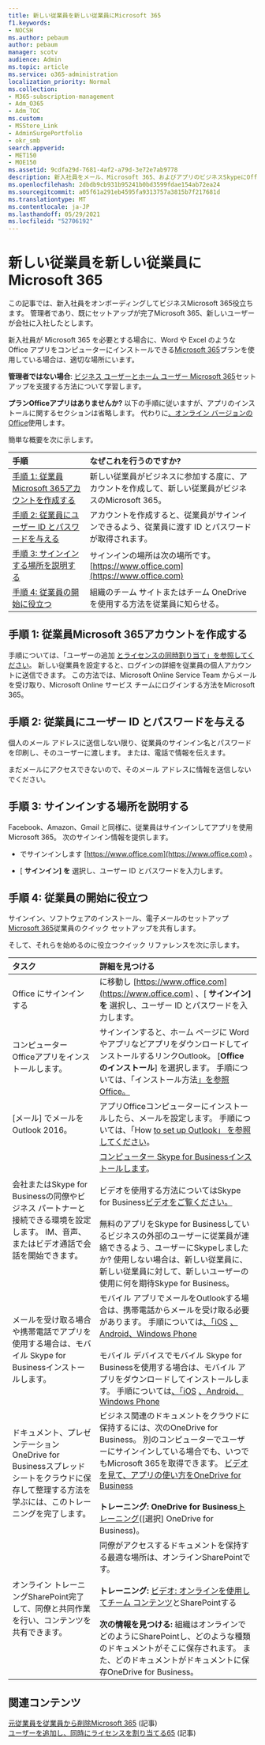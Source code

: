 ```yaml
---
title: 新しい従業員を新しい従業員にMicrosoft 365
f1.keywords:
- NOCSH
ms.author: pebaum
author: pebaum
manager: scotv
audience: Admin
ms.topic: article
ms.service: o365-administration
localization_priority: Normal
ms.collection:
- M365-subscription-management
- Adm_O365
- Adm_TOC
ms.custom:
- MSStore_Link
- AdminSurgePortfolio
- okr_smb
search.appverid:
- MET150
- MOE150
ms.assetid: 9cdfa29d-7681-4af2-a79d-3e72e7ab9778
description: 新入社員をメール、Microsoft 365、およびアプリのビジネスSkypeにOfficeします。
ms.openlocfilehash: 2dbdb9cb931b95241b0bd3599fdae154ab72ea24
ms.sourcegitcommit: a05f61a291eb4595fa9313757a3815b7f217681d
ms.translationtype: MT
ms.contentlocale: ja-JP
ms.lasthandoff: 05/29/2021
ms.locfileid: "52706192"
---
```

# <a name="add-a-new-employee-to-microsoft-365"></a>新しい従業員を新しい従業員にMicrosoft 365

この記事では、新入社員をオンボーディングしてビジネスMicrosoft 365役立ちます。 管理者であり、既にセットアップが完了Microsoft 365、新しい[](../setup/setup.md)ユーザーが会社に入社したとします。
  
新入社員が Microsoft 365 を必要とする場合に、Word や Excel のような Office アプリをコンピューターにインストールできる[Microsoft 365](https://products.office.com/business/compare-office-365-for-business-plans)プランを使用している場合は、適切な場所にいます。 
  
 **管理者ではない場合**: [ビジネス ユーザーとホーム ユーザー Microsoft 365](https://support.microsoft.com/office/396b8d9e-e118-42d0-8a0d-87d1f2f055fb)セットアップを支援する方法について学習します。 
  
 **プランOfficeアプリはありませんか?** 以下の手順に従いますが、アプリのインストールに関するセクションは省略します。 代わりに[、オンライン バージョンのOffice](https://support.microsoft.com/office/91a4ec74-67fe-4a84-a268-f6bdf3da1804)使用します。 
  
簡単な概要を次に示します。 
  
|**手順**|**なぜこれを行うのですか?**|
|:-----|:-----|
|[手順 1: 従業員Microsoft 365アカウントを作成する](#step-1-create-a-microsoft-365-account-for-the-employee) <br/> |新しい従業員がビジネスに参加する度に、アカウントを作成して、新しい従業員がビジネスのMicrosoft 365。  <br/> |
|[手順 2: 従業員にユーザー ID とパスワードを与える](#step-2-give-the-employee-their-user-id-and-password) <br/> |アカウントを作成すると、従業員がサインインできるよう、従業員に渡す ID とパスワードが取得されます。  <br/> |
|[手順 3: サインインする場所を説明する](#step-3-explain-where-to-sign-in) <br/> |サインインの場所は次の場所です。 [https://www.office.com](https://www.office.com) <br/> |
|[手順 4: 従業員の開始に役立つ](#step-4-help-your-employee-get-started) <br/> |組織のチーム サイトまたはチーム OneDriveを使用する方法を従業員に知らせる。  <br/> |
   
## <a name="step-1-create-a-microsoft-365-account-for-the-employee"></a>手順 1: 従業員Microsoft 365アカウントを作成する


手順については、「ユーザーの追加 [とライセンスの同時割り当て」を参照してください](add-users.md)。 新しい従業員を設定すると、ログインの詳細を従業員の個人アカウントに送信できます。 この方法では、Microsoft Online Service Team からメールを受け取り、Microsoft Online サービス チームにログインする方法をMicrosoft 365。
  
## <a name="step-2-give-the-employee-their-user-id-and-password"></a>手順 2: 従業員にユーザー ID とパスワードを与える


個人のメール アドレスに送信しない限り、従業員のサインイン名とパスワードを印刷し、そのユーザーに渡します。 または、電話で情報を伝えます。
  
まだメールにアクセスできないので、そのメール アドレスに情報を送信しないでください。
  
## <a name="step-3-explain-where-to-sign-in"></a>手順 3: サインインする場所を説明する 


Facebook、Amazon、Gmail と同様に、従業員はサインインしてアプリを使用Microsoft 365。 次のサインイン情報を提供します。
  
- でサインインします [https://www.office.com](https://www.office.com) 。
    
- [ **サインイン] を** 選択し、ユーザー ID とパスワードを入力します。
    
## <a name="step-4-help-your-employee-get-started"></a>手順 4: 従業員の開始に役立つ


サインイン、ソフトウェアのインストール、電子メールのセットアップ[Microsoft 365](../../business-video/employee-quick-setup.md)従業員のクイック セットアップを共有します。 
  
そして、それらを始めるのに役立つクイック リファレンスを次に示します。
  
|**タスク**|**詳細を見つける**|
|:-----|:-----|
|Office にサインインする  <br/> |に移動し [https://www.office.com](https://www.office.com) 、[ **サインイン] を** 選択し、ユーザー ID とパスワードを入力します。  <br/> |
|コンピューター Officeアプリをインストールします。  <br/><br/> |サインインすると、ホーム ページに Word やアプリなどアプリをダウンロードしてインストールするリンクOutlook。  [**Office のインストール**] を選択します。         手順については、「インストール方法[」を参照Office。](https://support.microsoft.com/office/4414eaaf-0478-48be-9c42-23adc4716658)  <br/> |
|[メール] でメールをOutlook 2016。  <br/> |アプリOfficeコンピューターにインストールしたら、メールを設定します。 手順については、「How [to set up Outlook」 を参照してください](https://support.microsoft.com/office/6e27792a-9267-4aa4-8bb6-c84ef146101b)。  <br/> |
|会社またはSkype for Businessの同僚やビジネス パートナーと接続できる環境を設定します。 IM、音声、またはビデオ通話で会話を開始できます。  <br/> |[コンピューター Skype for Businessインストールします](https://support.microsoft.com/office/8a0d4da8-9d58-44f9-9759-5c8f340cb3fb)。  <br/> <br/>ビデオを使用する方法についてはSkype for Business[ビデオをご覧ください。](https://support.microsoft.com/office/3a21eca4-434d-41f1-ab06-3d4a268573b7) <br/> <br/>無料のアプリをSkype for Businessしているビジネスの外部のユーザーに従業員が連絡できるよう、ユーザーにSkypeしましたか? 使用しない場合は、新しい従業員に、新しい従業員に対して、新しいユーザーの使用に何を期待Skype for Business。  <br/> |
|メールを受け取る場合や携帯電話でアプリを使用する場合は、モバイル Skype for Businessインストールします。  <br/> |モバイル アプリでメールをOutlookする場合は、携帯電話からメールを受け取る必要があります。 手順については[](https://support.microsoft.com/office/181a112a-be92-49ca-ade5-399264b3d417)[、「iOS](https://support.microsoft.com/office/b2de2161-cc1d-49ef-9ef9-81acd1c8e234) [、Android、Windows Phone](https://support.microsoft.com/office/886db551-8dfa-4fd5-b835-f8e532091872) <br/> <br/>モバイル デバイスでモバイル Skype for Businessを使用する場合は、モバイル アプリをダウンロードしてインストールします。 手順については[](https://support.microsoft.com/office/4d1b7dfa-5b0b-4868-bae5-25947fb99e6e#OS_Type=Windows_Phone)[、「iOS](https://support.microsoft.com/office/3239c8a3-cf55-4ff0-a967-5de51911c049#OS_Type=iOS) [、Android、Windows Phone](https://support.microsoft.com/office/4d1b7dfa-5b0b-4868-bae5-25947fb99e6e#OS_Type=Android) <br/> |
|ドキュメント、プレゼンテーションOneDrive for Businessスプレッドシートをクラウドに保存して整理する方法を学ぶには、このトレーニングを完了します。  <br/> |ビジネス関連のドキュメントをクラウドに保持するには、次のOneDrive for Business。 別のコンピューターでユーザーにサインインしている場合でも、いつでもMicrosoft 365を取得できます。 [ビデオを見て、アプリの使い方をOneDrive for Business](https://support.microsoft.com/office/b30da4eb-ddd2-44b6-943b-e6fbfc6b8dde) <br/><br/> **トレーニング: OneDrive for Business**[トレーニング](https://support.microsoft.com/office/1f608184-b7e6-43ca-8753-2ff679203132)([選択] OneDrive for Business)。  <br/> |
|オンライン トレーニングSharePoint完了して、同僚と共同作業を行い、コンテンツを共有できます。  <br/> |同僚がアクセスするドキュメントを保持する最適な場所は、オンラインSharePointです。  <br/> <br/>**トレーニング:** [ビデオ: オンラインを使用してチーム コンテンツ](https://support.microsoft.com/office/c17b6824-cc22-478f-8757-497cc6b57121)とSharePointする <br/><br/> **次の情報を見つける:** 組織はオンラインでどのようにSharePointし、どのような種類のドキュメントがそこに保存されます。 また、どのドキュメントがドキュメントに保存OneDrive for Business。  <br/> |

## <a name="related-content"></a>関連コンテンツ

[元従業員を従業員から削除Microsoft 365](remove-former-employee.md) (記事)\
[ユーザーを追加し、同時にライセンスを割り当てる65](add-users.md) (記事)